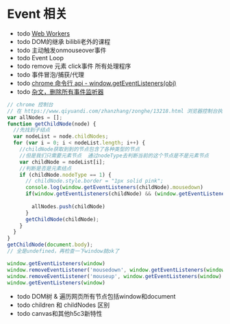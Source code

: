 
# Event 相关
* todo [Web Workers](https://developer.mozilla.org/zh-CN/docs/Web/API/Web_Workers_API)
* todo DOM的继承 bilibli老外的课程
* todo 主动触发onmouseover事件
* todo Event Loop
* todo remove 元素 click事件 所有处理程序
* todo 事件冒泡/捕获/代理
* todo [chrome 命令行 api - window.getEventListeners(obj)](https://segmentfault.com/q/1010000003105895)
* todo [杂文，删除所有事件监听器](https://zditect.com/article/10772086.html)  
```js
// chrome 控制台
// 在 https://www.qiyuandi.com/zhanzhang/zonghe/13218.html 浏览器控制台执行
var allNodes = [];
function getChildNode(node) {
  //先找到子结点
  var nodeList = node.childNodes;
  for (var i = 0; i < nodeList.length; i++) {
    //childNode获取到到的节点包含了各种类型的节点
    //但是我们只需要元素节点  通过nodeType去判断当前的这个节点是不是元素节点
    var childNode = nodeList[i];
    //判断是否是元素结点
    if (childNode.nodeType == 1) {
      // childNode.style.border = "1px solid pink";
      console.log(window.getEventListeners(childNode).mousedown)
      if(window.getEventListeners(childNode) && (window.getEventListeners(childNode).mousedown || window.getEventListeners(childNode).mouseup)) {
        
        allNodes.push(childNode)
      }
      getChildNode(childNode);
    }
  }
}
getChildNode(document.body);
// 全是undefined，再检查一下window就ok了

window.getEventListeners(window)
window.removeEventListener('mousedown', window.getEventListeners(window).mousedown[0].listener)
window.removeEventListener('mouseup', window.getEventListeners(window).mouseup[0].listener)
window.getEventListeners(window)
```
* todo DOM树 & 遍历网页所有节点包括window和document
* todo children 和 childNodes 区别
* todo canvas和其他h5c3新特性
